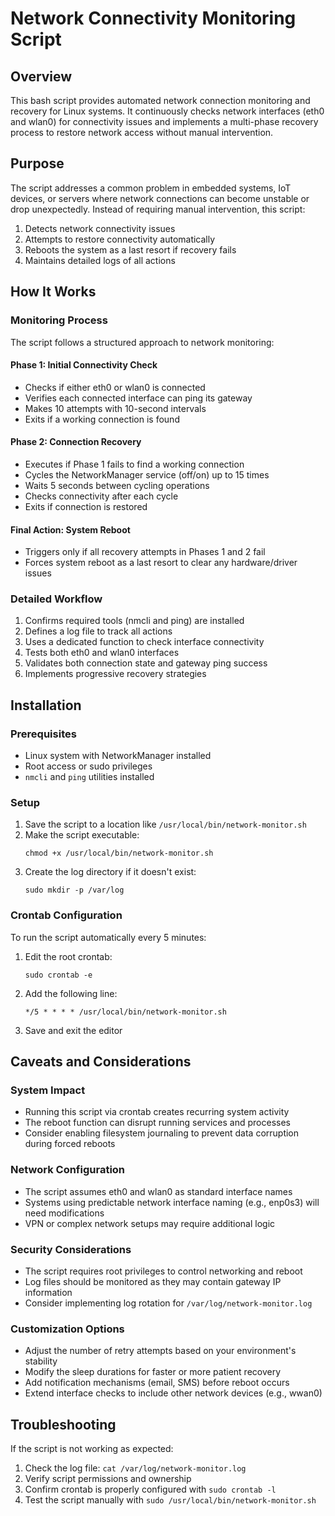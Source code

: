 # Network Connectivity Monitoring Script

## Overview
This bash script provides automated network connection monitoring and recovery for Linux systems. It continuously checks network interfaces (eth0 and wlan0) for connectivity issues and implements a multi-phase recovery process to restore network access without manual intervention.

## Purpose
The script addresses a common problem in embedded systems, IoT devices, or servers where network connections can become unstable or drop unexpectedly. Instead of requiring manual intervention, this script:
1. Detects network connectivity issues
2. Attempts to restore connectivity automatically
3. Reboots the system as a last resort if recovery fails
4. Maintains detailed logs of all actions

## How It Works

### Monitoring Process
The script follows a structured approach to network monitoring:

#### Phase 1: Initial Connectivity Check
- Checks if either eth0 or wlan0 is connected
- Verifies each connected interface can ping its gateway
- Makes 10 attempts with 10-second intervals
- Exits if a working connection is found

#### Phase 2: Connection Recovery
- Executes if Phase 1 fails to find a working connection
- Cycles the NetworkManager service (off/on) up to 15 times
- Waits 5 seconds between cycling operations
- Checks connectivity after each cycle
- Exits if connection is restored

#### Final Action: System Reboot
- Triggers only if all recovery attempts in Phases 1 and 2 fail
- Forces system reboot as a last resort to clear any hardware/driver issues

### Detailed Workflow
1. Confirms required tools (nmcli and ping) are installed
2. Defines a log file to track all actions
3. Uses a dedicated function to check interface connectivity
4. Tests both eth0 and wlan0 interfaces
5. Validates both connection state and gateway ping success
6. Implements progressive recovery strategies

## Installation

### Prerequisites
- Linux system with NetworkManager installed
- Root access or sudo privileges
- `nmcli` and `ping` utilities installed

### Setup
1. Save the script to a location like `/usr/local/bin/network-monitor.sh`
2. Make the script executable:
   ```
   chmod +x /usr/local/bin/network-monitor.sh
   ```
3. Create the log directory if it doesn't exist:
   ```
   sudo mkdir -p /var/log
   ```

### Crontab Configuration
To run the script automatically every 5 minutes:

1. Edit the root crontab:
   ```
   sudo crontab -e
   ```

2. Add the following line:
   ```
   */5 * * * * /usr/local/bin/network-monitor.sh
   ```

3. Save and exit the editor

## Caveats and Considerations

### System Impact
- Running this script via crontab creates recurring system activity
- The reboot function can disrupt running services and processes
- Consider enabling filesystem journaling to prevent data corruption during forced reboots

### Network Configuration
- The script assumes eth0 and wlan0 as standard interface names
- Systems using predictable network interface naming (e.g., enp0s3) will need modifications
- VPN or complex network setups may require additional logic

### Security Considerations
- The script requires root privileges to control networking and reboot
- Log files should be monitored as they may contain gateway IP information
- Consider implementing log rotation for `/var/log/network-monitor.log`

### Customization Options
- Adjust the number of retry attempts based on your environment's stability
- Modify the sleep durations for faster or more patient recovery
- Add notification mechanisms (email, SMS) before reboot occurs
- Extend interface checks to include other network devices (e.g., wwan0)

## Troubleshooting
If the script is not working as expected:

1. Check the log file: `cat /var/log/network-monitor.log`
2. Verify script permissions and ownership
3. Confirm crontab is properly configured with `sudo crontab -l`
4. Test the script manually with `sudo /usr/local/bin/network-monitor.sh`
